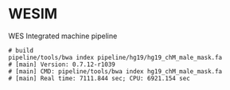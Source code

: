 # WESIM
WES Integrated machine pipeline


```
# build
pipeline/tools/bwa index pipeline/hg19/hg19_chM_male_mask.fa
# [main] Version: 0.7.12-r1039
# [main] CMD: pipeline/tools/bwa index hg19_chM_male_mask.fa
# [main] Real time: 7111.844 sec; CPU: 6921.154 sec

```
